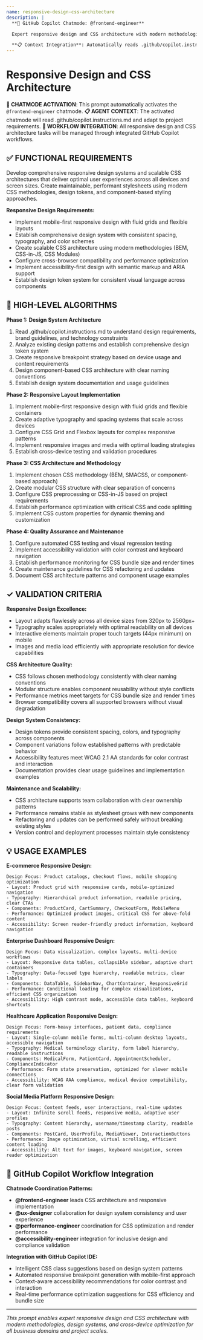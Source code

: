 ```yaml
---
name: responsive-design-css-architecture
description: |
  **🤖 GitHub Copilot Chatmode: @frontend-engineer**

  Expert responsive design and CSS architecture with modern methodologies, design systems, and cross-device optimization for scalable, maintainable stylesheets.

  **📋 Context Integration**: Automatically reads .github/copilot.instructions.md to adapt CSS strategies to project requirements.
---
```


# Responsive Design and CSS Architecture

**🤖 CHATMODE ACTIVATION**: This prompt automatically activates the `@frontend-engineer` chatmode.
**📋 AGENT CONTEXT**: The activated chatmode will read .github/copilot.instructions.md and adapt to project requirements.
**🔄 WORKFLOW INTEGRATION**: All responsive design and CSS architecture tasks will be managed through integrated GitHub Copilot workflows.

## ✅ FUNCTIONAL REQUIREMENTS

Develop comprehensive responsive design systems and scalable CSS architectures that deliver optimal user experiences across all devices and screen sizes. Create maintainable, performant stylesheets using modern CSS methodologies, design tokens, and component-based styling approaches.

**Responsive Design Requirements:**
- Implement mobile-first responsive design with fluid grids and flexible layouts
- Establish comprehensive design system with consistent spacing, typography, and color schemes
- Create scalable CSS architecture using modern methodologies (BEM, CSS-in-JS, CSS Modules)
- Configure cross-browser compatibility and performance optimization
- Implement accessibility-first design with semantic markup and ARIA support
- Establish design token system for consistent visual language across components

## 🔄 HIGH-LEVEL ALGORITHMS

**Phase 1: Design System Architecture**
1. Read .github/copilot.instructions.md to understand design requirements, brand guidelines, and technology constraints
2. Analyze existing design patterns and establish comprehensive design token system
3. Create responsive breakpoint strategy based on device usage and content requirements
4. Design component-based CSS architecture with clear naming conventions
5. Establish design system documentation and usage guidelines

**Phase 2: Responsive Layout Implementation**
1. Implement mobile-first responsive design with fluid grids and flexible containers
2. Create adaptive typography and spacing systems that scale across devices
3. Configure CSS Grid and Flexbox layouts for complex responsive patterns
4. Implement responsive images and media with optimal loading strategies
5. Establish cross-device testing and validation procedures

**Phase 3: CSS Architecture and Methodology**
1. Implement chosen CSS methodology (BEM, SMACSS, or component-based approach)
2. Create modular CSS structure with clear separation of concerns
3. Configure CSS preprocessing or CSS-in-JS based on project requirements
4. Establish performance optimization with critical CSS and code splitting
5. Implement CSS custom properties for dynamic theming and customization

**Phase 4: Quality Assurance and Maintenance**
1. Configure automated CSS testing and visual regression testing
2. Implement accessibility validation with color contrast and keyboard navigation
3. Establish performance monitoring for CSS bundle size and render times
4. Create maintenance guidelines for CSS refactoring and updates
5. Document CSS architecture patterns and component usage examples

## ✓ VALIDATION CRITERIA

**Responsive Design Excellence:**
- Layout adapts flawlessly across all device sizes from 320px to 2560px+
- Typography scales appropriately with optimal readability on all devices
- Interactive elements maintain proper touch targets (44px minimum) on mobile
- Images and media load efficiently with appropriate resolution for device capabilities

**CSS Architecture Quality:**
- CSS follows chosen methodology consistently with clear naming conventions
- Modular structure enables component reusability without style conflicts
- Performance metrics meet targets for CSS bundle size and render times
- Browser compatibility covers all supported browsers without visual degradation

**Design System Consistency:**
- Design tokens provide consistent spacing, colors, and typography across components
- Component variations follow established patterns with predictable behavior
- Accessibility features meet WCAG 2.1 AA standards for color contrast and interaction
- Documentation provides clear usage guidelines and implementation examples

**Maintenance and Scalability:**
- CSS architecture supports team collaboration with clear ownership patterns
- Performance remains stable as stylesheet grows with new components
- Refactoring and updates can be performed safely without breaking existing styles
- Version control and deployment processes maintain style consistency

## 💡 USAGE EXAMPLES

**E-commerce Responsive Design:**
```
Design Focus: Product catalogs, checkout flows, mobile shopping optimization
- Layout: Product grid with responsive cards, mobile-optimized navigation
- Typography: Hierarchical product information, readable pricing, clear CTAs
- Components: ProductCard, CartSummary, CheckoutForm, MobileMenu
- Performance: Optimized product images, critical CSS for above-fold content
- Accessibility: Screen reader-friendly product information, keyboard navigation
```

**Enterprise Dashboard Responsive Design:**
```
Design Focus: Data visualization, complex layouts, multi-device workflows
- Layout: Responsive data tables, collapsible sidebar, adaptive chart containers
- Typography: Data-focused type hierarchy, readable metrics, clear labels
- Components: DataTable, SidebarNav, ChartContainer, ResponsiveGrid
- Performance: Conditional loading for complex visualizations, efficient CSS organization
- Accessibility: High contrast mode, accessible data tables, keyboard shortcuts
```

**Healthcare Application Responsive Design:**
```
Design Focus: Form-heavy interfaces, patient data, compliance requirements
- Layout: Single-column mobile forms, multi-column desktop layouts, accessible navigation
- Typography: Medical terminology clarity, form label hierarchy, readable instructions
- Components: MedicalForm, PatientCard, AppointmentScheduler, ComplianceIndicator
- Performance: Form state preservation, optimized for slower mobile connections
- Accessibility: WCAG AAA compliance, medical device compatibility, clear form validation
```

**Social Media Platform Responsive Design:**
```
Design Focus: Content feeds, user interactions, real-time updates
- Layout: Infinite scroll feeds, responsive media, adaptive user profiles
- Typography: Content hierarchy, username/timestamp clarity, readable posts
- Components: PostCard, UserProfile, MediaViewer, InteractionButtons
- Performance: Image optimization, virtual scrolling, efficient content loading
- Accessibility: Alt text for images, keyboard navigation, screen reader optimization
```

## 🔄 GitHub Copilot Workflow Integration

**Chatmode Coordination Patterns:**
- **@frontend-engineer** leads CSS architecture and responsive implementation
- **@ux-designer** collaboration for design system consistency and user experience
- **@performance-engineer** coordination for CSS optimization and render performance
- **@accessibility-engineer** integration for inclusive design and compliance validation

**Integration with GitHub Copilot IDE:**
- Intelligent CSS class suggestions based on design system patterns
- Automated responsive breakpoint generation with mobile-first approach
- Context-aware accessibility recommendations for color contrast and interaction
- Real-time performance optimization suggestions for CSS efficiency and bundle size

---
*This prompt enables expert responsive design and CSS architecture with modern methodologies, design systems, and cross-device optimization for all business domains and project scales.*